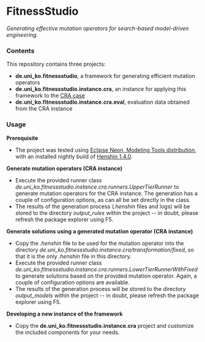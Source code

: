 # FitnessStudio
*Generating effective mutation operators for search-based model-driven engineering.*

### Contents 

This repository contains three projects:
* **de.uni_ko.fitnessstudio**, a framework for generating efficient mutation operators
* **de.uni_ko.fitnessstudio.instance.cra**, an instance for applying this framework to the [CRA case](https://github.com/martin-fleck/cra-ttc2016/)
* **de.uni_ko.fitnessstudio.instance.cra.eval**, evaluation data obtained from the CRA instance


### Usage

**Prerequisite**

* The project was tested using [Eclipse Neon, Modeling Tools distribution](https://www.eclipse.org/downloads/packages/eclipse-modeling-tools/neonr), with an installed nightly build of [Henshin 1.4.0](https://www.eclipse.org/henshin/install.php).

**Generate mutation operators (CRA instance)**

* Execute the provided runner class *de.uni_ko.fitnessstudio.instance.cra.runners.UpperTierRunner*  to generate mutation operators for the CRA instance. The generation has a couple of configuration options, as can all be set directly in the class.
*  The results of the generation process (*.henshin* files and logs) will be stored to the directory *output_rules* within the project -- in doubt, please refresh the package explorer using F5.

**Generate solutions using a generated mutation operator (CRA instance)**

* Copy the *.henshin* file to be used for the mutation operator into the directory *de.uni_ko.fitnessstudio.instance.cra/transformation/fixed*, so that it is the only *.henshin* file in this directory.
* Execute the provided runner class *de.uni_ko.fitnessstudio.instance.cra.runners.LowerTierRunnerWithFixed* to generate solutions based on the provided mutation operator. Again, a couple of configuration options are available.
* The results of the generation process will be stored to the directory *output_models* within the project -- in doubt, please refresh the package explorer using F5.

**Developing a new instance of the framework**

* Copy the  **de.uni_ko.fitnessstudio.instance.cra** project and customize the included components for your needs.

